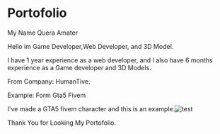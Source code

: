# Portofolio

My Name Quera Amater 

Hello im Game Developer,Web Developer, and 3D Model.

I have 1 year experience as a web developer, and
I also have 6 months experience as a Game developer and 3D Models.

From Company: HumanTive.

Example:
Form Gta5 Fivem 

I've made a GTA5 fivem character and this is an example.![test](https://github.com/querara/My-Web/assets/99414834/d03f48a8-44d8-43a1-989c-294859d78647)

Thank You for Looking My Portofolio.
